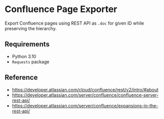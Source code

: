 # Confluence Page Exporter

Export Confluence pages using REST API as `.doc` for given ID while preserving the hierarchy.

## Requirements
- Python 3.10
- `Requests` package

## Reference
- https://developer.atlassian.com/cloud/confluence/rest/v2/intro/#about
- https://developer.atlassian.com/server/confluence/confluence-server-rest-api/
- https://developer.atlassian.com/server/confluence/expansions-in-the-rest-api/
